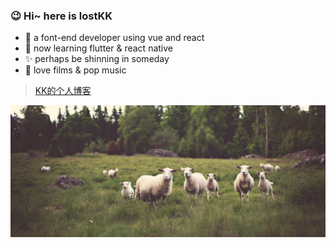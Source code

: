 ### 😉 Hi~ here is lostKK 
- 🐒 a font-end developer using vue and react
- 🔨 now learning flutter & react native
- ✨ perhaps be shinning in someday
- 🎵 love films & pop music

> [KK的个人博客](https://lostkk.github.io "KK的个人博客")
<img src="./cover/sheep.jpg" />
